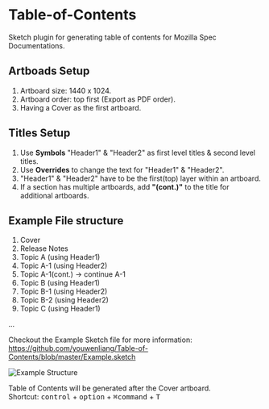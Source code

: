 # Table-of-Contents
Sketch plugin for generating table of contents for Mozilla Spec Documentations.

## Artboads Setup
1. Artboard size: 1440 x 1024.
2. Artboard order: top first (Export as PDF order).
3. Having a Cover as the first artboard.

## Titles Setup
1. Use **Symbols** "Header1" & "Header2" as first level titles & second level titles.
2. Use **Overrides** to change the text for "Header1" & "Header2".
3. "Header1" & "Header2" have to be the first(top) layer within an artboard.
4. If a section has multiple artboards, add **"(cont.)"** to the title for additional artboards.

## Example File structure
1. Cover
2. Release Notes
3. Topic A (using Header1)
4. Topic A-1 (using Header2)
5. Topic A-1(cont.) -> continue A-1
6. Topic B (using Header1)
7. Topic B-1 (using Header2)
8. Topic B-2 (using Header2)  
9. Topic C (using Header1)  
  
...  
  
Checkout the Example Sketch file for more information: https://github.com/youwenliang/Table-of-Contents/blob/master/Example.sketch

![Example Structure](https://raw.githubusercontent.com/youwenliang/Table-of-Contents/master/Sketch%20Artboards.png)

Table of Contents will be generated after the Cover artboard.  
Shortcut: <kbd>control</kbd> + <kbd>option</kbd> + <kbd>⌘command</kbd> + <kbd>T</kbd>

